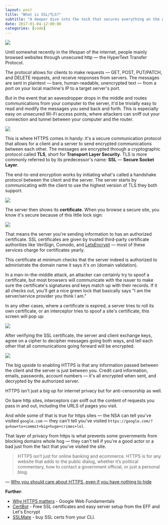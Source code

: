 ```yaml
---
layout: post
title: "What is SSL/TLS?"
subtitle: "A deeper dive into the tech that secures everything on the web."
date: 2017-01-04-12:00:00
categories: [code]
---
```


![](http://i.imgur.com/N7YfosR.png)

Until somewhat recently in the lifespan of the internet, people mainly browsed websites through unsecured http — the HyperText Transfer Protocol.

The protocol allows for clients to make requests — GET, POST, PUT/PATCH, and DELETE requests, and receive responses from servers. The messages are sent in plaintext — bare, human-readable, unencrypted text — from a port on your local machine's IP to a target server's port.

But in the event that an eavesdropper drops in the middle and routes communications from your computer to the server, it'd be trivially easy to read and modify the messages you send back and forth. This is especially easy on unsecured Wi-Fi access points, where attackers can sniff out your connection and tunnel between your computer and the router.

![](http://i.imgur.com/kxyJS0D.jpg?1)

This is where HTTPS comes in handy: it's a secure communication protocol that allows for a client and a server to send encrypted communications between each other. The messages are encrypted through a cryptographic protocol called **TLS**, short for **Transport Layer Security**. TLS is more commonly referred to by its predecessor's name: **SSL** — **Secure Socket Layer**.

The end-to-end encryption works by initiating what's called a handshake protocol between the client and the server. The server starts by communicating with the client to use the highest version of TLS they both support.

![](http://i.imgur.com/ckLMjZS.jpg?1)

The server then shows its **certificate**. When you browse a secure site, you know it's secure because of this little lock sign:

![](http://i.imgur.com/msGuOD7.png)

That means the server you're sending information to has an authorized certificate. SSL certificates are given by trusted third-party certificate authorities like VeriSign, Comodo, and [LetsEncrypt](https://letsencrypt.org/) — most of these services charge for certificates yearly.

This certificate at minimum checks that the server indeed is authorized to administrate the domain name it says it's on (domain validation).

In a man-in-the-middle attack, an attacker can certainly try to spoof a certificate, but most browsers will communicate with the issuer to make sure the certificate's signatures and keys match up with their records. If it all checks out, you'll get a nice green lock that basically says "I am the server/service provider you think I am."

In any other cases, where a certificate is expired, a server tries to roll its own certificate, or an interceptor tries to spoof a site's certificate, this screen will pop up:

![](https://www.sslshopper.com/assets/images/chrome-beta-ssl-2.png)

After verifying the SSL certificate, the server and client exchange keys, agree on a cipher to decipher messages going both ways, and tell each other that all communications going forward will be encrypted.

![](http://i.imgur.com/sEQ0UQv.jpg?1)

The big upside to enabling HTTPS is that any information passed between the client and the server is just between you. Credit card information, emails, passwords, account numbers — it's all encrypted when sent, and decrypted by the authorized server.

HTTPS isn't just a big up for internet privacy but for anti-censorship as well.

On bare http sites, interceptors can sniff out the content of requests you pass in and out, including the URLS of pages you visit.

And while some of that is true for https sites — the NSA can tell you've visited `google.com` — they can't tell you've visited `https://google.com/?q=how+to+commit+big+huge+crimes+lol`.

That layer of privacy from https is what prevents some governments from blocking domains whole hog — they can't tell if you're a good actor or a bad just from the fact that you've visited the site.

> HTTPS isn’t just for online banking and ecommerce. HTTPS is for any website that adds to the public dialog, whether it’s political commentary, how to contact a government official, or just a personal blog.

 — [Why you should care about HTTPS, even if you have nothing to hide](http://ben.balter.com/2015/01/06/https-all-the-things/)


**Further**:


* [Why HTTPS matters](https://developers.google.com/web/fundamentals/security/encrypt-in-transit/why-https) - Google Web Fundamentals
* [CertBot](https://certbot.eff.org/) - Free SSL certificates and easy server setup from the EFF and Let's Encrypt
* [SSLMate](https://sslmate.com/) - buy SSL certs from your CLI.
